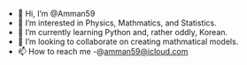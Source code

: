- 👋 Hi, I’m @Amman59
- 👀 I’m interested in Physics, Mathmatics, and Statistics.
- 🌱 I’m currently learning Python and, rather oddly, Korean.
- 💞️ I’m looking to collaborate on creating mathmatical models.
- 📫 How to reach me -@amman59@icloud.com

<!---
Amman59/Amman59 is a ✨ special ✨ repository because its `README.md` (this file) appears on your GitHub profile.
You can click the Preview link to take a look at your changes.
--->
